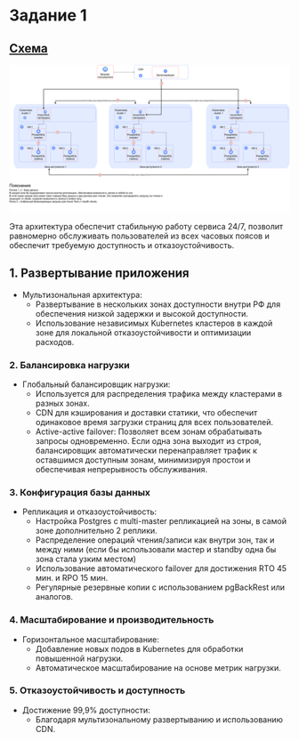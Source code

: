 
# Задание 1


## [Схема](./t1.drawio)

![Схема](./t1.drawio.png)

Эта архитектура обеспечит стабильную работу сервиса 24/7, позволит равномерно обслуживать пользователей из всех часовых поясов и обеспечит требуемую доступность и отказоустойчивость.

## 1. Развертывание приложения

- Мультизональная архитектура:
    - Развертывание в нескольких зонах доступности внутри РФ для обеспечения низкой задержки и высокой доступности.
    - Использование независимых Kubernetes кластеров в каждой зоне для локальной отказоустойчивости и оптимизации расходов.

### 2. Балансировка нагрузки

- Глобальный балансировщик нагрузки:
    - Используется для распределения трафика между кластерами в разных зонах.
    - CDN для кэширования и доставки статики, что обеспечит одинаковое время загрузки страниц для всех пользователей.
    - Active-active failover: Позволяет всем зонам обрабатывать запросы одновременно. Если одна зона выходит из строя, балансировщик автоматически перенаправляет трафик к оставшимся доступным зонам, минимизируя простои и обеспечивая непрерывность обслуживания.

### 3. Конфигурация базы данных

- Репликация и отказоустойчивость:
    - Настройка Postgres с multi-master репликацией на зоны, в самой зоне дополнительно 2 реплики.
    - Распределение операций чтения/записи как внутри зон, так и между ними 
  (если бы использовали мастер и standby одна бы зона стала узким местом)
    - Использование автоматического failover для достижения RTO 45 мин. и RPO 15 мин.
    - Регулярные резервные копии с использованием pgBackRest или аналогов.

### 4. Масштабирование и производительность

- Горизонтальное масштабирование:
    - Добавление новых подов в Kubernetes для обработки повышенной нагрузки.
    - Автоматическое масштабирование на основе метрик нагрузки.


### 5. Отказоустойчивость и доступность

- Достижение 99,9% доступности:
    - Благодаря мультизональному развертыванию и использованию CDN.
   